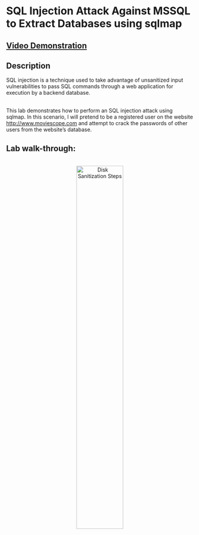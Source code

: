 <h1>SQL Injection Attack Against MSSQL to Extract Databases using sqlmap</h1>

 ## [Video Demonstration](https://drive.google.com/file/d/1eJZrk0qpOimJQMoXbZMryWMkMdkVBmLb/view?usp=drive_link)

<h2>Description</h2>
SQL injection is a technique used to take advantage of unsanitized input vulnerabilities to pass SQL commands through a web application for execution by a backend database.<br><br>

This lab demonstrates how to perform an SQL injection attack using sqlmap. In this scenario, I will pretend to be a registered user on the website http://www.moviescope.com and attempt to crack the passwords of other users from the website’s database.
<br />

<h2>Lab walk-through:</h2>

<p align="center">
<br/>
<img src="https://i.imgur.com/Pq9KMvV.png" height="50%" width="50%" alt="Disk Sanitization Steps"/>
<br />
<br />
